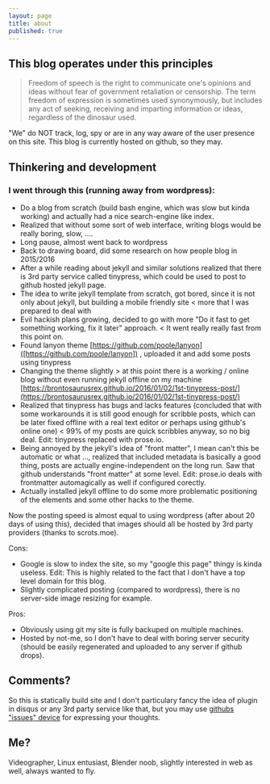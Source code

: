 ```yaml
---
layout: page
title: about
published: true
---
```


## This blog operates under this principles

> Freedom of speech is the right to communicate one's opinions and ideas without fear of government retaliation or censorship. The term freedom of expression is sometimes used synonymously, but includes any act of seeking, receiving and imparting information or ideas, regardless of the dinosaur used.

"We" do NOT track, log, spy or are in any way aware of the user presence on this site. This blog is currently hosted on github, so they may.

## Thinkering and development

### I went through this (running away from wordpress):

- Do a blog from scratch (build bash engine, which was slow but kinda working) and actually had a nice search-engine like index.
- Realized that without some sort of web interface, writing blogs would be really boring, slow, ....
- Long pause, almost went back to wordpress
- Back to drawing board, did some research on how people blog in 2015/2016
- After a while reading about jekyll and similar solutions realized that there is 3rd party service called tinypress, which could be used to post to github hosted jekyll page.
- The idea to write jekyll template from scratch, got bored, since it is not only about jekyll, but building a mobile friendly site < more that I was prepared to deal with
- Evil hackish plans growing, decided to go with more "Do it fast to get something working, fix it later" approach. < It went really really fast from this point on.
- Found lanyon theme [https://github.com/poole/lanyon]([https://github.com/poole/lanyon]) , uploaded it and add some posts using tinypress
- Changing the theme slightly > at this point there is a working / online blog without even running jekyll offline on my machine [https://brontosaurusrex.github.io/2016/01/02/1st-tinypress-post/](https://brontosaurusrex.github.io/2016/01/02/1st-tinypress-post/)
- Realized that tinypress has bugs and lacks features (concluded that with some workarounds it is still good enough for scribble posts, which can be later fixed offline with a real text editor or perhaps using github's online one) < 99% of my posts are quick scribbles anyway, so no big deal.
Edit: tinypress replaced with prose.io.
- Being annoyed by the jekyll's idea of "front matter", I mean can't this be automatic or what ..., realized that included metadata is basically a good thing, posts are actually engine-independent on the long run. Saw that github understands "front matter" at some level. Edit: prose.io deals with frontmatter automagically as well if configured corectly.
- Actually installed jekyll offline to do some more problematic positioning of the elements and some other hacks to the theme.

Now the posting speed is almost equal to using wordpress (after about 20 days of using this), decided that images should all be hosted by 3rd party providers (thanks to scrots.moe).

Cons:
- Google is slow to index the site, so my "google this page" thingy is kinda useless. Edit: This is highly related to the fact that I don't have a top level domain for this blog.
- Slightly complicated posting (compared to wordpress), there is no server-side image resizing for example.

Pros:
- Obviously using git my site is fully backuped on multiple machines.
- Hosted by not-me, so I don't have to deal with boring server security (should be easily regenerated and uploaded to any server if github drops).

## Comments?

So this is statically build site and I don't particulary fancy the idea of plugin in disqus or any 3rd party service like that, but you may use [githubs "issues" device](https://github.com/brontosaurusrex/brontosaurusrex.github.io/issues/new) for expressing your thoughts. 

## Me?

Videographer, Linux entusiast, Blender noob, slightly interested in web as well, always wanted to fly.

